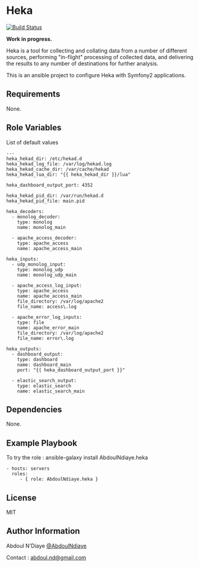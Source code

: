 Heka
====

[![Build Status](https://travis-ci.org/AbdoulNdiaye/ansible-role-heka.svg)](https://travis-ci.org/AbdoulNdiaye/ansible-role-heka)

__Work in progress.__

Heka is a tool for collecting and collating data from a number of different sources, performing "in-flight" processing of collected data, and delivering the results to any number of destinations for further analysis.

This is an ansible project to configure Heka with Symfony2 applications.

Requirements
------------

None.

Role Variables
--------------

List of default values
    
    ---
    heka_hekad_dir: /etc/hekad.d
    heka_hekad_log_file: /var/log/hekad.log
    heka_hekad_cache_dir: /var/cache/hekad
    heka_hekad_lua_dir: "{{ heka_hekad_dir }}/lua"
    
    heka_dashboard_output_port: 4352
    
    heka_hekad_pid_dir: /var/run/hekad.d
    heka_hekad_pid_file: main.pid
    
    heka_decoders:
      - monolog_decoder:
        type: monolog
        name: monolog_main
    
      - apache_access_decoder:
        type: apache_access
        name: apache_access_main
    
    heka_inputs:
      - udp_monolog_input:
        type: monolog_udp
        name: monolog_udp_main
    
      - apache_access_log_input:
        type: apache_access
        name: apache_access_main
        file_directory: /var/log/apache2
        file_name: access\.log
    
      - apache_error_log_inputs:
        type: file
        name: apache_error_main
        file_directory: /var/log/apache2
        file_name: error\.log
    
    heka_outputs:
      - dashboard_output:
        type: dashboard
        name: dashboard_main
        port: "{{ heka_dashboard_output_port }}"
    
      - elastic_search_output:
        type: elastic_search
        name: elastic_search_main


Dependencies
------------

None.

Example Playbook
----------------

To try the role : ansible-galaxy install AbdoulNdiaye.heka

    - hosts: servers
      roles:
         - { role: AbdoulNdiaye.heka }

License
-------

MIT

Author Information
------------------

Abdoul N'Diaye [@AbdoulNdiaye](https://twitter.com/AbdoulNDiaye)

Contact : <abdoul.nd@gmail.com>

